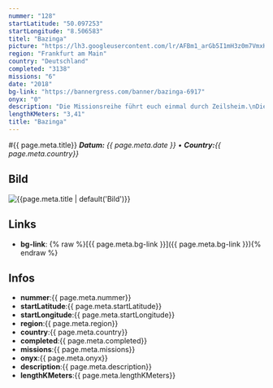 ```yaml
---
nummer: "128"
startLatitude: "50.097253"
startLongitude: "8.506583"
titel: "Bazinga"
picture: "https://lh3.googleusercontent.com/lr/AFBm1_arGb5I1mH3z0m7VmxHpeztMxfILCIDrVdlSlhuBWsxeGOAbKPQXvuFsvctsHmma4eKPQek4mpjB2GWaQDrV2E9Lz6E9xvZMcnJi8pzRCdbsTG9tSVK2QTguxYhkv-fof9VSdQZLftXvUQX1ezt1hM8IW6wCzTIlzv_3cl6OfXmrI76l5DIBj2sdmOAGs6qTlcmAkhi60KOs7obf8gaIjbF4H7C6fur8UR1ZbLEa6IM6emukVGW5Oce0z9hdCG-WNA2fco1alvBQnovJ1Fi7oluac9EpcCCS96udZw-s7_EWBzRk5JaWOlz_7-q5gg-7JmXXY98U_s-prSRNxSn4_72pQHif5UUTWttsJ3eAkDyBUHUpVhiQgDk-RbWNvhN1CB9VDIeTdwVHIlQ4YznuHSKbGtQ5tetAObn6tY_q-pBrovDMUrZP2GSzDBfqwKF20QVecLGmzaq-gnG8TtNP8HkhvMCFWjm_c5jRohBbADXs-39dA2DjDf-KqQH-da4cO4IADkS4nl7vIcdDRDcT8SzzBKXBh-a5t5Finz9A8rgFistfn3LMBCTduxJD3AxIPxyH2PZJortZG-nu7O6HnoiFVhVK0pnazYOUJlB9rJgHw5FgFqXy3srEG3AEoPuH5qgT2-RDfsdlBjBWjit3_HS_kKnuFHLKrr5wkMoZ7l_L6JVe5Jdr4vM3CDFou5qLxLJLRRh_w3F1jHZNJIw2IiG9Uh0cRWQbITzcJB5X4GUEZzs4Lb0tu8KnJJwq-97l0zce4JH_2Ti2UAWXq_PkZw-mcvJ2xf_E9Nf4UCyCrJBpUpCzr8WF8JaH4gGXS5LuctNp1XTMPbTI72mBhnIec5w4TOcfVY"
region: "Frankfurt am Main"
country: "Deutschland"
completed: "3138"
missions: "6"
date: "2018"
bg-link: "https://bannergress.com/banner/bazinga-6917"
onyx: "0"
description: "Die Missionsreihe führt euch einmal durch Zeilsheim.\nDie Missionen starten mit einer Passphrase, danach  Hack only. Das letzte Portal ist auch gleich das Startportal der nächsten Mission -)"
lengthKMeters: "3,41"
title: "Bazinga"
---
```


#{{ page.meta.title}}
_**Datum:** {{ page.meta.date }} • **Country:**{{ page.meta.country}}_

## Bild
![{{page.meta.title | default('Bild')}}]({{page.meta.picture}})

## Links
- **bg-link**: {% raw %}[{{ page.meta.bg-link }}]({{ page.meta.bg-link }}){% endraw %}

## Infos
- **nummer**:{{ page.meta.nummer}}
- **startLatitude**:{{ page.meta.startLatitude}}
- **startLongitude**:{{ page.meta.startLongitude}}
- **region**:{{ page.meta.region}}
- **country**:{{ page.meta.country}}
- **completed**:{{ page.meta.completed}}
- **missions**:{{ page.meta.missions}}
- **onyx**:{{ page.meta.onyx}}
- **description**:{{ page.meta.description}}
- **lengthKMeters**:{{ page.meta.lengthKMeters}}

